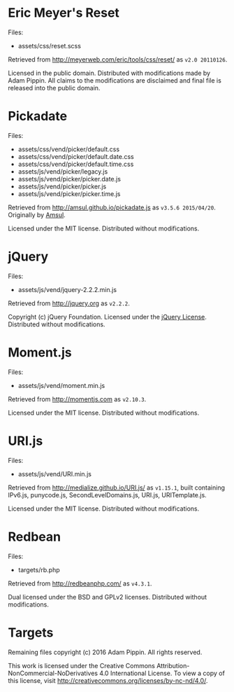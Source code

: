 # Eric Meyer's Reset
Files:
* assets/css/reset.scss

Retrieved from http://meyerweb.com/eric/tools/css/reset/ as `v2.0 20110126`.

Licensed in the public domain. Distributed with modifications made by Adam Pippin.
All claims to the modifications are disclaimed and final file is released into
the public domain.

# Pickadate
Files:
* assets/css/vend/picker/default.css
* assets/css/vend/picker/default.date.css
* assets/css/vend/picker/default.time.css
* assets/js/vend/picker/legacy.js
* assets/js/vend/picker/picker.date.js
* assets/js/vend/picker/picker.js
* assets/js/vend/picker/picker.time.js

Retrieved from http://amsul.github.io/pickadate.js as `v3.5.6 2015/04/20`.
Originally by [Amsul](http://amsul.ca).

Licensed under the MIT license. Distributed without modifications.

# jQuery
Files:
* assets/js/vend/jquery-2.2.2.min.js

Retrieved from http://jquery.org as `v2.2.2`.

Copyright (c) jQuery Foundation. Licensed under the [jQuery License](http://jquery.org/license).
Distributed without modifications.

# Moment.js
Files:
* assets/js/vend/moment.min.js

Retrieved from http://momentjs.com as `v2.10.3`.

Licensed under the MIT license. Distributed without modifications.

# URI.js
Files:
* assets/js/vend/URI.min.js

Retrieved from http://medialize.github.io/URI.js/ as `v1.15.1`, built containing
IPv6.js, punycode.js, SecondLevelDomains.js, URI.js, URITemplate.js.

Licensed under the MIT license. Distributed without modifications.

# Redbean
Files:
* targets/rb.php

Retrieved from http://redbeanphp.com/ as `v4.3.1`.

Dual licensed under the BSD and GPLv2 licenses. Distributed without modifications.

# Targets

Remaining files copyright (c) 2016 Adam Pippin. All rights reserved.

This work is licensed under the Creative Commons Attribution-NonCommercial-NoDerivatives 4.0 International License. To view a copy of this license, visit http://creativecommons.org/licenses/by-nc-nd/4.0/.